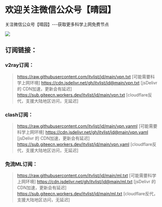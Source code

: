 # 欢迎关注微信公众号【晴园】

关注微信公众号【晴园】---获取更多科学上网免费节点

![](https://cdn.jsdelivr.net/gh/sun520999/m3u/img/qy_258.jpg)

## 订阅链接：
### v2ray订阅：
> https://raw.githubusercontent.com/itvlist/jd/main/vpn.txt       [可能需要科学上网环境]
> https://cdn.jsdelivr.net/gh/itvlist/jd@main/vpn.txt             [jsDelivr 的 CDN加速，更新会有延迟]
> https://sub.giteecn.workers.dev/itvlist/jd/main/vpn.txt         [cloudflare反代，支援大陆地区访问，无延迟]

### clash订阅：
> https://raw.githubusercontent.com/itvlist/jd/main/vpn.yanml     [可能需要科学上网环境]
> https://cdn.jsdelivr.net/gh/itvlist/jd@main/vpn.yaml            [jsDelivr 的 CDN加速，更新会有延迟]
> https://sub.giteecn.workers.dev/itvlist/jd/main/vpn.yaml        [cloudflare反代，支援大陆地区访问，无延迟]

### 免流ML订阅：
> https://raw.githubusercontent.com/itvlist/jd/main/ml.txt        [可能需要科学上网环境]
> https://cdn.jsdelivr.net/gh/itvlist/jd@main/ml.txt              [jsDelivr 的 CDN加速，更新会有延迟]
> https://sub.giteecn.workers.dev/itvlist/jd/main/ml.txt          [cloudflare反代，支援大陆地区访问，无延迟]
